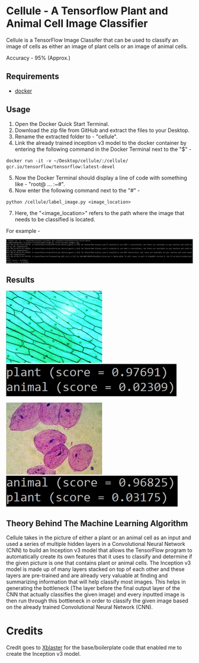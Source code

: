 # Cellule - A Tensorflow Plant and Animal Cell Image Classifier

Cellule is a TensorFlow Image Classifer that can be used to classify an image of cells as either an image of plant cells or an image of animal cells.

Accuracy - 95% (Approx.) 

## Requirements

* [docker](https://www.docker.com/products/docker-toolbox)

## Usage 

1. Open the Docker Quick Start Terminal.
2. Download the zip file from GitHub and extract the files to your Desktop.
3. Rename the extracted folder to - "cellule".
4. Link the already trained inception v3 model to the docker container by entering the following command in the Docker Terminal next to the "$" - 
```
docker run -it -v ~/Desktop/cellule/:/cellule/ gcr.io/tensorflow/tensorflow:latest-devel
```
5. Now the Docker Terminal should display a line of code with something like - "root@ ... :~#".
6. Now enter the following command next to the "#" - 
```
python /cellule/label_image.py <image_location>
```
7. Here, the "<image_location>" refers to the path where the image that needs to be classified is located.

For example - 


![example](screenshots/example.jpg)

## Results


![results](screenshots/plant_pic.jpg)     
![results](screenshots/plant_example.jpg)


![results](screenshots/animal_pic.jpg)     
![results](screenshots/animal_example.jpg)

## Theory Behind The Machine Learning Algorithm

Cellule takes in the picture of either a plant or an animal cell as an input and used a series of multiple hidden layers in a Convolutional Neural Network (CNN) to build an Inception v3 model that allows the TensorFlow program to automatically create its own features that it uses to classify and determine if the given picture is one that contains plant or animal cells.
The Inception v3 model is made up of many layers stacked on top of each other and these layers are pre-trained and are already very valuable at finding and summarizing information that will help classify most images. This helps in generating the bottleneck (The layer before the final output layer of the CNN that actually classifies the given image) and every inputted image is then run through this bottleneck in order to classify the given image based on the already trained Convolutional Neural Network (CNN). 

# Credits

Credit goes to [Xblaster](https://github.com/xblaster) for the base/boilerplate code that enabled me to create the Inception v3 model.



